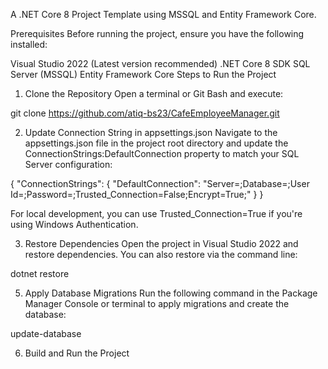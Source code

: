 A .NET Core 8 Project Template using MSSQL and Entity Framework Core.

Prerequisites
Before running the project, ensure you have the following installed:

Visual Studio 2022 (Latest version recommended)
.NET Core 8 SDK
SQL Server (MSSQL)
Entity Framework Core
Steps to Run the Project
1. Clone the Repository
Open a terminal or Git Bash and execute:

git clone https://github.com/atiq-bs23/CafeEmployeeManager.git


2. Update Connection String in appsettings.json
Navigate to the appsettings.json file in the project root directory and update the ConnectionStrings:DefaultConnection property to match your SQL Server configuration:

{
  "ConnectionStrings": {
    "DefaultConnection": "Server=<your-server>;Database=<your-database>;User Id=<your-username>;Password=<your-password>;Trusted_Connection=False;Encrypt=True;"
  }
}

For local development, you can use Trusted_Connection=True if you're using Windows Authentication.

3. Restore Dependencies
Open the project in Visual Studio 2022 and restore dependencies. You can also restore via the command line:

dotnet restore

5. Apply Database Migrations
Run the following command in the Package Manager Console or terminal to apply migrations and create the database:

update-database

6. Build and Run the Project
